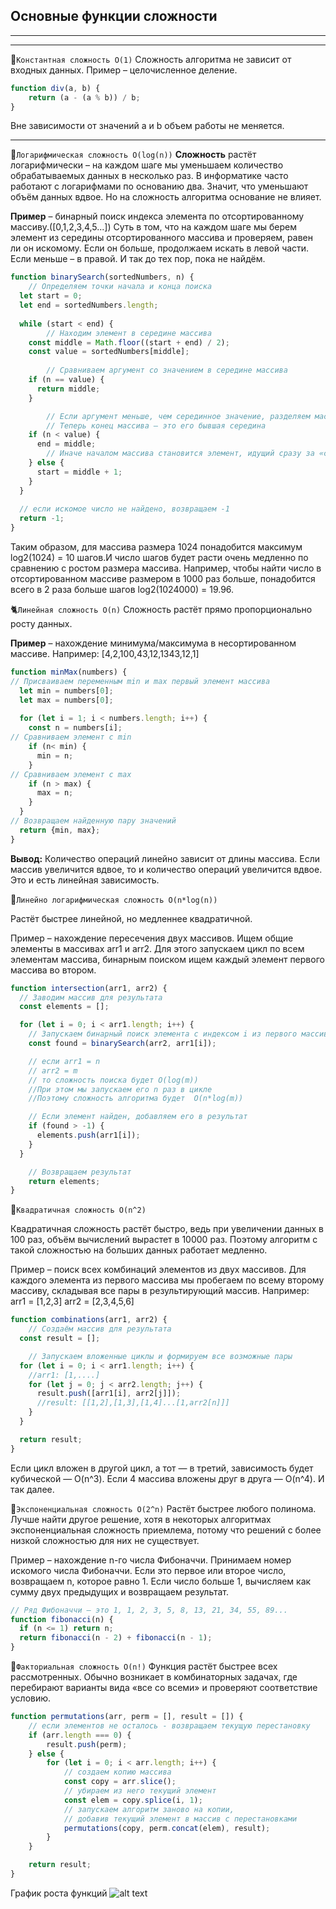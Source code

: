 ## Основные функции сложности 
---
---
🦥`Константная сложность О(1)`
Сложность алгоритма не зависит от входных данных.
Пример – целочисленное деление.
```javascript
function div(a, b) {
    return (a - (a % b)) / b;
}
```
Вне зависимости от значений a и b объем работы не меняется.

---

🐑`Логарифмическая сложность О(log(n))`
**Сложность** растёт логарифмически – на каждом шаге мы уменьшаем количество обрабатываемых данных в несколько раз. В информатике часто работают с логарифмами по основанию два. Значит, что уменьшают объём данных вдвое. Но на сложность алгоритма основание не влияет.

**Пример** – бинарный поиск индекса элемента по отсортированному массиву.([0,1,2,3,4,5...]) 
Суть в том, что на каждом шаге мы берем элемент из середины отсортированного массива и проверяем, равен ли он искомому. Если он больше, продолжаем искать в левой части. Если меньше – в правой. И так до тех пор, пока не найдём. 

```javascript
function binarySearch(sortedNumbers, n) {
    // Определяем точки начала и конца поиска
  let start = 0;
  let end = sortedNumbers.length;
    
  while (start < end) {
        // Находим элемент в середине массива
    const middle = Math.floor((start + end) / 2);
    const value = sortedNumbers[middle];
    
        // Сравниваем аргумент со значением в середине массива
    if (n == value) {
      return middle;
    }

        // Если аргумент меньше, чем серединное значение, разделяем массив пополам
        // Теперь конец массива — это его бывшая середина
    if (n < value) {
      end = middle;
        // Иначе началом массива становится элемент, идущий сразу за «серединой»
    } else {
      start = middle + 1;
    }
  }
  
  // если искомое число не найдено, возвращаем -1
  return -1;
} 
```
Таким образом, для массива размера 1024 понадобится максимум log2(1024) = 10 шагов.И число шагов будет расти очень медленно по сравнению с ростом размера массива. Например, чтобы найти число в отсортированном массиве размером в 1000 раз больше, понадобится всего в 2 раза больше шагов log2(1024000) = 19.96.


🐈`Линейная сложность О(n)`
Сложность растёт прямо пропорционально росту данных.

**Пример** – нахождение минимума/максимума в несортированном массиве. Например: [4,2,100,43,12,1343,12,1]
```javascript
function minMax(numbers) {
// Присваиваем переменным min и max первый элемент массива
  let min = numbers[0];
  let max = numbers[0];
 
  for (let i = 1; i < numbers.length; i++) {
    const n = numbers[i];
// Сравниваем элемент с min
    if (n< min) {
      min = n;
    }
// Сравниваем элемент с max
    if (n > max) {
      max = n;
    }
  }
// Возвращаем найденную пару значений 
  return {min, max};
}
```
**Вывод:** Количество операций линейно зависит от длины массива. Если массив увеличится вдвое, то и количество операций увеличится вдвое. Это и есть линейная зависимость.

🦘`Линейно логарифмическая сложность О(n*log(n))`

Растёт быстрее линейной, но медленнее квадратичной.

Пример – нахождение пересечения двух массивов. Ищем общие элементы в массивах arr1 и arr2. Для этого запускаем цикл по всем элементам массива, бинарным поиском ищем каждый элемент первого массива во втором.
```javascript
function intersection(arr1, arr2) {
  // Заводим массив для результата
  const elements = [];

  for (let i = 0; i < arr1.length; i++) {
    // Запускаем бинарный поиск элемента с индексом i из первого массива во втором
    const found = binarySearch(arr2, arr1[i]);

    // если arr1 = n
    // arr2 = m
    // то сложность поиска будет O(log(m))
    //При этом мы запускаем его n раз в цикле
    //Поэтому сложность алгоритма будет  O(n*log(m))

    // Если элемент найден, добавляем его в результат
    if (found > -1) {
      elements.push(arr1[i]);
    }
  }

    // Возвращаем результат
    return elements;
}
```
🐆`Квадратичная сложность O(n^2)`

Квадратичная сложность растёт быстро, ведь при увеличении данных в 100 раз, объём вычислений вырастет в 10000 раз. Поэтому алгоритм с такой сложностью на больших данных работает медленно.

Пример – поиск всех комбинаций элементов из двух массивов. Для каждого элемента из первого массива мы пробегаем по всему второму массиву, складывая все пары в результирующий массив.
Например:
arr1 = [1,2,3]
arr2 = [2,3,4,5,6]


```javascript
function combinations(arr1, arr2) {
    // Создаём массив для результата
  const result = [];

    // Запускаем вложенные циклы и формируем все возможные пары
  for (let i = 0; i < arr1.length; i++) {
    //arr1: [1,....]
    for (let j = 0; j < arr2.length; j++) {
      result.push([arr1[i], arr2[j]]);
      //result: [[1,2],[1,3],[1,4]...[1,arr2[n]]]
    }
  }

  return result;
}
```
Если цикл вложен в другой цикл, а тот — в третий, зависимость будет кубической — O(n^3). Если 4 массива вложены друг в друга — O(n^4). И так далее.

🚗`Экспоненциальная сложность О(2^n)`
Растёт быстрее любого полинома. Лучше найти другое решение, хотя в некоторых алгоритмах экспоненциальная сложность приемлема, потому что решений с более низкой сложностью для них не существует. 

Пример – нахождение n-го числа Фибоначчи. Принимаем номер искомого числа Фибоначчи. Если это первое или второе число, возвращаем n, которое равно 1. Если число больше 1, вычисляем как сумму двух предыдущих и возвращаем результат.

```javascript
// Ряд Фибоначчи — это 1, 1, 2, 3, 5, 8, 13, 21, 34, 55, 89...
function fibonacci(n) {
  if (n <= 1) return n;
  return fibonacci(n - 2) + fibonacci(n - 1);
}
```

🚀`Факториальная сложность О(n!)`
Функция растёт быстрее всех рассмотренных. Обычно возникает в комбинаторных задачах, где перебирают варианты вида «все со всеми» и проверяют соответствие условию.

```javascript
function permutations(arr, perm = [], result = []) {
    // если элементов не осталось - возвращаем текущую перестановку
    if (arr.length === 0) {
        result.push(perm);
    } else {
        for (let i = 0; i < arr.length; i++) {
            // создаем копию массива
            const copy = arr.slice();
            // убираем из него текущий элемент
            const elem = copy.splice(i, 1);
            // запускаем алгоритм заново на копии,
            // добавив текущий элемент в массив с перестановками
            permutations(copy, perm.concat(elem), result);
        }
    }

    return result;
}
```
График роста функций
![alt text](https://pictures.s3.yandex.net/resources/S1_02_01_grafic_v02_1588327443.png)





